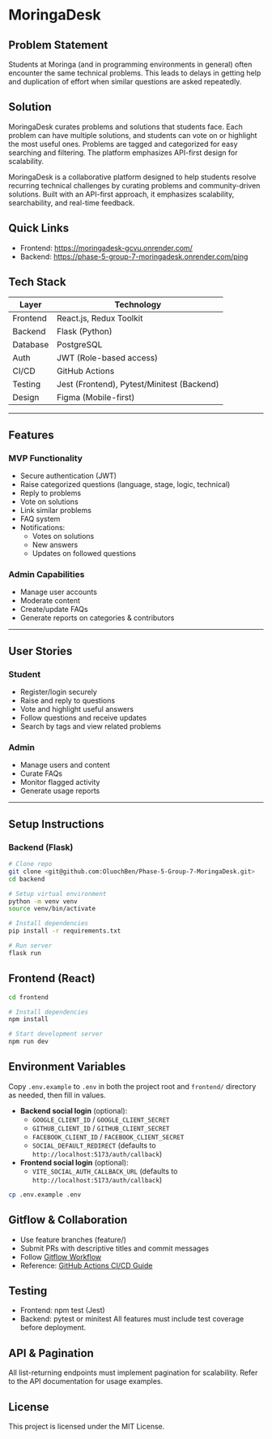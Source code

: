  # MoringaDesk

 ## Problem Statement
Students at Moringa (and in programming environments in general) often encounter the same technical problems. This leads to delays in getting help and duplication of effort when similar questions are asked repeatedly.

## Solution
MoringaDesk curates problems and solutions that students face. Each problem can have multiple solutions, and students can vote on or highlight the most useful ones. Problems are tagged and categorized for easy searching and filtering. The platform emphasizes API-first design for scalability.

 MoringaDesk is a collaborative platform designed to help students resolve recurring technical challenges by curating problems and community-driven solutions. Built with an API-first approach, it emphasizes scalability, searchability, and real-time feedback.

 ## Quick Links
- Frontend: https://moringadesk-gcvu.onrender.com/
- Backend: https://phase-5-group-7-moringadesk.onrender.com/ping

## Tech Stack
| Layer       | Technology              |
|------------|--------------------------|
| Frontend   | React.js, Redux Toolkit  |
| Backend    | Flask (Python)           |
| Database   | PostgreSQL               |
| Auth       | JWT (Role-based access)  |
| CI/CD      | GitHub Actions           |
| Testing    | Jest (Frontend), Pytest/Minitest (Backend) |
| Design     | Figma (Mobile-first)     |

---

## Features

### MVP Functionality
- Secure authentication (JWT)
- Raise categorized questions (language, stage, logic, technical)
- Reply to problems
- Vote on solutions
- Link similar problems
- FAQ system
- Notifications:
  - Votes on solutions
  - New answers
  - Updates on followed questions

### Admin Capabilities
- Manage user accounts
- Moderate content
- Create/update FAQs
- Generate reports on categories & contributors

---

## User Stories

### Student
- Register/login securely
- Raise and reply to questions
- Vote and highlight useful answers
- Follow questions and receive updates
- Search by tags and view related problems

### Admin
- Manage users and content
- Curate FAQs
- Monitor flagged activity
- Generate usage reports

---

## Setup Instructions

### Backend (Flask)
```bash
# Clone repo
git clone <git@github.com:OluochBen/Phase-5-Group-7-MoringaDesk.git>
cd backend

# Setup virtual environment
python -m venv venv
source venv/bin/activate

# Install dependencies
pip install -r requirements.txt

# Run server
flask run
```

## Frontend (React)
```bash
cd frontend

# Install dependencies
npm install

# Start development server
npm run dev
```

## Environment Variables

Copy `.env.example` to `.env` in both the project root and `frontend/` directory as needed, then fill in values.

- **Backend social login** (optional):
  - `GOOGLE_CLIENT_ID` / `GOOGLE_CLIENT_SECRET`
  - `GITHUB_CLIENT_ID` / `GITHUB_CLIENT_SECRET`
  - `FACEBOOK_CLIENT_ID` / `FACEBOOK_CLIENT_SECRET`
  - `SOCIAL_DEFAULT_REDIRECT` (defaults to `http://localhost:5173/auth/callback`)
- **Frontend social login** (optional):
  - `VITE_SOCIAL_AUTH_CALLBACK_URL` (defaults to `http://localhost:5173/auth/callback`)

```bash
cp .env.example .env
```

## Gitflow & Collaboration

- Use feature branches (feature/<name>)
- Submit PRs with descriptive titles and commit messages
- Follow [Gitflow Workflow](https://www.atlassian.com/git/tutorials/comparing-workflows/gitflow-workflow)
- Reference: [GitHub Actions CI/CD Guide](https://docs.github.com/en/actions)

## Testing
- Frontend: npm test (Jest)
- Backend: pytest or minitest
All features must include test coverage before deployment.

## API & Pagination
All list-returning endpoints must implement pagination for scalability. Refer to the API documentation for usage examples.

## License
This project is licensed under the MIT License.

